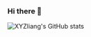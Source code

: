 ### Hi there 👋

<!--
**offerzhang/offerzhang** is a ✨ _special_ ✨ repository because its `README.md` (this file) appears on your GitHub profile.

Here are some ideas to get you started:

- 🔭 I’m currently working on ...
- 🌱 I’m currently learning ...
- 👯 I’m looking to collaborate on ...
- 🤔 I’m looking for help with ...
- 💬 Ask me about ...
- 📫 How to reach me: ...
- 😄 Pronouns: ...
- ⚡ Fun fact: ...
-->
<img src="https://camo.githubusercontent.com/566b47afe9c6d699e1ef300c8d605aa35392f5fae19005d27aa43dd960c2ecef/68747470733a2f2f6769746875622d726561646d652d73746174732e76657263656c2e6170702f6170693f757365726e616d653d78797a6c69616e6726636f756e745f707269766174653d747275652673686f775f69636f6e733d74727565267468656d653d627565667926696e636c7564655f616c6c5f636f6d6d6974733d74727565" alt="XYZliang's GitHub stats" data-canonical-src="https://github-readme-stats.vercel.app/api?username=xyzliang&amp;count_private=true&amp;show_icons=true&amp;theme=buefy&amp;include_all_commits=true" style="max-width: 100%;">
